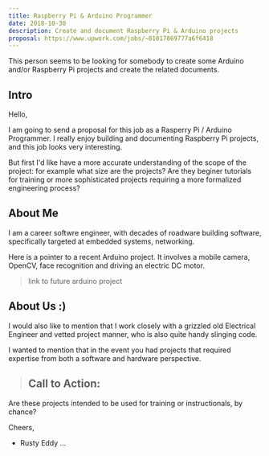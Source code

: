 ```yaml
---
title: Raspberry Pi & Arduino Programmer
date: 2018-10-30
description: Create and document Raspberry Pi & Arduino projects
proposal: https://www.upwork.com/jobs/~01017869777a6f6418
---
```


This person seems to be looking for somebody to create some Arduino
and/or Raspberry Pi projects and create the related documents.
<!--more-->

## Intro

Hello, 

I am going to send a proposal for this job as a Rasperry Pi / Arduino
Programmer.  I really enjoy building and documenting Raspberry Pi
projects, and this job looks very interesting. 

But first I'd like have a more accurate understanding of the scope of
the project: for example what size are the projects?  Are they
beginer tutorials for training or more sophisticated projects
requiring a more formalized engineering process?

## About Me

I am a career softwre engineer, with decades of roadware building
software, specifically targeted at embedded systems, networking.

Here is a pointer to a recent Arduino project.  It involves a mobile
camera, OpenCV, face recognition and driving an electric DC motor.

> link to future arduino project

## About Us :)

I would also like to mention that I work closely with a grizzled old
Electrical Engineer and vetted project manner, who is also quite handy
slinging code.

I wanted to mention that in the event you had projects that required
expertise from both a software and hardware perspective.

> ## Call to Action:

Are these projects intended to be used for training or instructionals,
by chance?

Cheers, 

- Rusty Eddy
...
